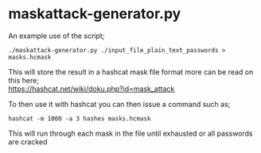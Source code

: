 # maskattack-generator.py
An example use of the script;
 ```
 ./maskattack-generator.py ./input_file_plain_text_passwords > masks.hcmask
 ```
This will store the result in a hashcat mask file format more can be read on this here;<br>
https://hashcat.net/wiki/doku.php?id=mask_attack

To then use it with hashcat you can then issue a command such as;
```
hashcat -m 1000 -a 3 hashes masks.hcmask
```

This will run through each mask in the file until exhausted or all passwords are cracked
